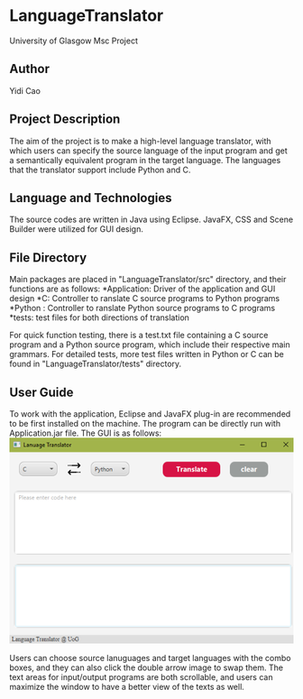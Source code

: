 # LanguageTranslator

University of Glasgow 
Msc Project

## Author
Yidi Cao

## Project Description

The aim of the project is to make a high-level language translator, with which users can specify the source language of the input program and get a semantically equivalent program in the target language. The languages that the translator support include Python and C. 

## Language and Technologies
The source codes are written in Java using Eclipse. JavaFX, CSS and Scene Builder were utilized for GUI design. 

## File Directory
Main packages are placed in "LanguageTranslator/src" directory, and their functions are as follows:
*Application: Driver of the application and GUI design
*C: Controller to ranslate C source programs to Python programs
*Python : Controller to ranslate Python  source programs to C programs
*tests: test files for both directions of translation

For quick function testing, there is a test.txt file containing a C source program and a Python source program, which include their respective main grammars.
For detailed tests, more test files written in Python or C can be found in "LanguageTranslator/tests" directory. 

## User Guide
To work with the application, Eclipse and JavaFX plug-in are recommended to be first installed on the machine.
The program can be directly run with Application.jar file.
The GUI is as follows:
![](/image/GUI.PNG)
 
Users can choose source lanuguages and target languages with the combo boxes, and they can also click the double arrow image to swap them. The text areas for input/output programs are both scrollable, and users can maximize the window to have a better view of the texts as well.


